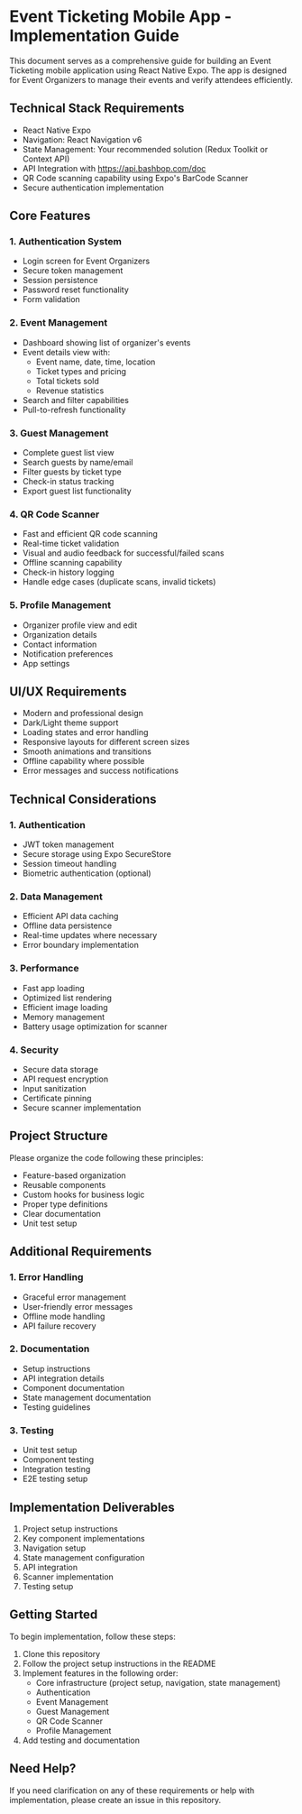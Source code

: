 # Event Ticketing Mobile App - Implementation Guide

This document serves as a comprehensive guide for building an Event Ticketing mobile application using React Native Expo. The app is designed for Event Organizers to manage their events and verify attendees efficiently.

## Technical Stack Requirements
- React Native Expo
- Navigation: React Navigation v6
- State Management: Your recommended solution (Redux Toolkit or Context API)
- API Integration with https://api.bashbop.com/doc
- QR Code scanning capability using Expo's BarCode Scanner
- Secure authentication implementation

## Core Features

### 1. Authentication System
- Login screen for Event Organizers
- Secure token management
- Session persistence
- Password reset functionality
- Form validation

### 2. Event Management
- Dashboard showing list of organizer's events
- Event details view with:
  * Event name, date, time, location
  * Ticket types and pricing
  * Total tickets sold
  * Revenue statistics
- Search and filter capabilities
- Pull-to-refresh functionality

### 3. Guest Management
- Complete guest list view
- Search guests by name/email
- Filter guests by ticket type
- Check-in status tracking
- Export guest list functionality

### 4. QR Code Scanner
- Fast and efficient QR code scanning
- Real-time ticket validation
- Visual and audio feedback for successful/failed scans
- Offline scanning capability
- Check-in history logging
- Handle edge cases (duplicate scans, invalid tickets)

### 5. Profile Management
- Organizer profile view and edit
- Organization details
- Contact information
- Notification preferences
- App settings

## UI/UX Requirements
- Modern and professional design
- Dark/Light theme support
- Loading states and error handling
- Responsive layouts for different screen sizes
- Smooth animations and transitions
- Offline capability where possible
- Error messages and success notifications

## Technical Considerations

### 1. Authentication
- JWT token management
- Secure storage using Expo SecureStore
- Session timeout handling
- Biometric authentication (optional)

### 2. Data Management
- Efficient API data caching
- Offline data persistence
- Real-time updates where necessary
- Error boundary implementation

### 3. Performance
- Fast app loading
- Optimized list rendering
- Efficient image loading
- Memory management
- Battery usage optimization for scanner

### 4. Security
- Secure data storage
- API request encryption
- Input sanitization
- Certificate pinning
- Secure scanner implementation

## Project Structure
Please organize the code following these principles:
- Feature-based organization
- Reusable components
- Custom hooks for business logic
- Proper type definitions
- Clear documentation
- Unit test setup

## Additional Requirements

### 1. Error Handling
- Graceful error management
- User-friendly error messages
- Offline mode handling
- API failure recovery

### 2. Documentation
- Setup instructions
- API integration details
- Component documentation
- State management documentation
- Testing guidelines

### 3. Testing
- Unit test setup
- Component testing
- Integration testing
- E2E testing setup

## Implementation Deliverables
1. Project setup instructions
2. Key component implementations
3. Navigation setup
4. State management configuration
5. API integration
6. Scanner implementation
7. Testing setup

## Getting Started
To begin implementation, follow these steps:
1. Clone this repository
2. Follow the project setup instructions in the README
3. Implement features in the following order:
   - Core infrastructure (project setup, navigation, state management)
   - Authentication
   - Event Management
   - Guest Management
   - QR Code Scanner
   - Profile Management
4. Add testing and documentation

## Need Help?
If you need clarification on any of these requirements or help with implementation, please create an issue in this repository.